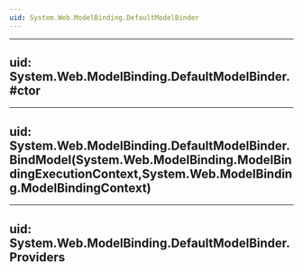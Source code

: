 ```yaml
---
uid: System.Web.ModelBinding.DefaultModelBinder
---
```


---
uid: System.Web.ModelBinding.DefaultModelBinder.#ctor
---

---
uid: System.Web.ModelBinding.DefaultModelBinder.BindModel(System.Web.ModelBinding.ModelBindingExecutionContext,System.Web.ModelBinding.ModelBindingContext)
---

---
uid: System.Web.ModelBinding.DefaultModelBinder.Providers
---
